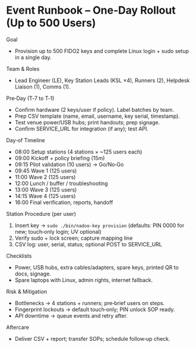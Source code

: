 # Event Runbook – One‑Day Rollout (Up to 500 Users)

Goal
- Provision up to 500 FIDO2 keys and complete Linux login + sudo setup in a single day.

Team & Roles
- Lead Engineer (LE), Key Station Leads (KSL ×4), Runners (2), Helpdesk Liaison (1), Comms (1).

Pre‑Day (T‑7 to T‑1)
- Confirm hardware (2 keys/user if policy). Label batches by team.
- Prep CSV template (name, email, username, key serial, timestamp).
- Test venue power/USB hubs; print handouts; prep signage.
- Confirm SERVICE_URL for integration (if any); test API.

Day‑of Timeline
- 08:00 Setup stations (4 stations × ~125 users each)
- 09:00 Kickoff + policy briefing (15m)
- 09:15 Pilot validation (10 users) → Go/No‑Go
- 09:45 Wave 1 (125 users)
- 11:00 Wave 2 (125 users)
- 12:00 Lunch / buffer / troubleshooting
- 13:00 Wave 3 (125 users)
- 14:15 Wave 4 (125 users)
- 16:00 Final verification, reports, handoff

Station Procedure (per user)
1) Insert key → `sudo ./bin/nadoo-key provision` (defaults: PIN 0000 for new; touch‑only login; UV optional)
2) Verify sudo + lock screen; capture mapping line
3) CSV log: user, serial, status; optional POST to SERVICE_URL

Checklists
- Power, USB hubs, extra cables/adapters, spare keys, printed QR to docs, signage.
- Spare laptops with Linux, admin rights, internet fallback.

Risk & Mitigation
- Bottlenecks → 4 stations + runners; pre‑brief users on steps.
- Fingerprint lockouts → default touch‑only; PIN unlock SOP ready.
- API downtime → queue events and retry after.

Aftercare
- Deliver CSV + report; transfer SOPs; schedule follow‑up check.
